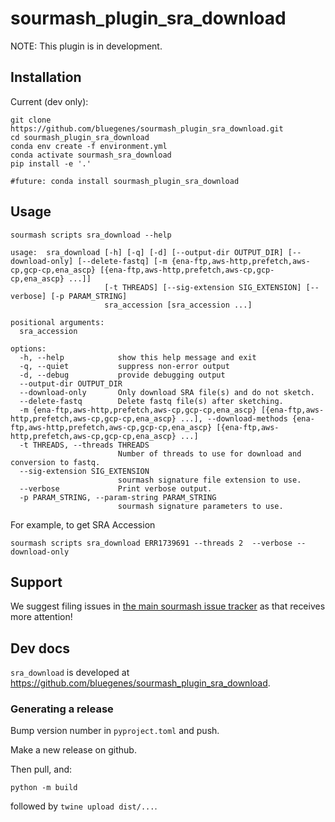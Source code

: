 # sourmash_plugin_sra_download

NOTE: This plugin is in development.

## Installation

Current (dev only):


```
git clone https://github.com/bluegenes/sourmash_plugin_sra_download.git
cd sourmash_plugin_sra_download
conda env create -f environment.yml
conda activate sourmash_sra_download
pip install -e '.'

#future: conda install sourmash_plugin_sra_download
```

## Usage

```
sourmash scripts sra_download --help
```

```
usage:  sra_download [-h] [-q] [-d] [--output-dir OUTPUT_DIR] [--download-only] [--delete-fastq] [-m {ena-ftp,aws-http,prefetch,aws-cp,gcp-cp,ena_ascp} [{ena-ftp,aws-http,prefetch,aws-cp,gcp-cp,ena_ascp} ...]]
                     [-t THREADS] [--sig-extension SIG_EXTENSION] [--verbose] [-p PARAM_STRING]
                     sra_accession [sra_accession ...]

positional arguments:
  sra_accession

options:
  -h, --help            show this help message and exit
  -q, --quiet           suppress non-error output
  -d, --debug           provide debugging output
  --output-dir OUTPUT_DIR
  --download-only       Only download SRA file(s) and do not sketch.
  --delete-fastq        Delete fastq file(s) after sketching.
  -m {ena-ftp,aws-http,prefetch,aws-cp,gcp-cp,ena_ascp} [{ena-ftp,aws-http,prefetch,aws-cp,gcp-cp,ena_ascp} ...], --download-methods {ena-ftp,aws-http,prefetch,aws-cp,gcp-cp,ena_ascp} [{ena-ftp,aws-http,prefetch,aws-cp,gcp-cp,ena_ascp} ...]
  -t THREADS, --threads THREADS
                        Number of threads to use for download and conversion to fastq.
  --sig-extension SIG_EXTENSION
                        sourmash signature file extension to use.
  --verbose             Print verbose output.
  -p PARAM_STRING, --param-string PARAM_STRING
                        sourmash signature parameters to use.

```

For example, to get SRA Accession 

```
sourmash scripts sra_download ERR1739691 --threads 2  --verbose --download-only
```


## Support

We suggest filing issues in [the main sourmash issue tracker](https://github.com/dib-lab/sourmash/issues) as that receives more attention!

## Dev docs

`sra_download` is developed at https://github.com/bluegenes/sourmash_plugin_sra_download.

### Generating a release

Bump version number in `pyproject.toml` and push.

Make a new release on github.

Then pull, and:

```
python -m build
```

followed by `twine upload dist/...`.

